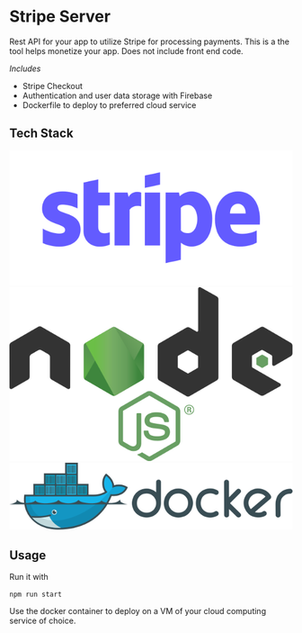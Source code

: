 # Stripe Server
Rest API for your app to utilize Stripe for processing payments. This is a the tool helps monetize your app.  Does not include front end code.

*Includes* 

- Stripe Checkout
- Authentication and user data storage with Firebase
- Dockerfile to deploy to preferred cloud service


## Tech Stack

<img src="assets/640px-Stripe_Logo,_revised_2016.svg.png">
<img src="assets/640px-Node.js_logo.svg.png" >
<img src="assets/640px-Docker_(container_engine)_logo.svg.png">


<style>
  .img {
    display: inline-block;
  }
  img.mobile-image {
	width: 49%;
    display: inline-block;
  }
</style>

## Usage
Run it with
```
npm run start
```
Use the docker container to deploy on a VM of your cloud computing service of choice.